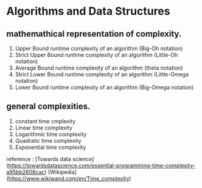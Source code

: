 # Algorithms and Data Structures

## mathemathical representation of complexity.
1. Upper Bound runtime complexity of an algorithm (Big-Oh notation)
2. Strict Upper Bound runtime complexity of an algorithm (Little-Oh notation)
3. Average Bound runtime complexity of an algorithm (theta notation)
4. Strict Lower Bound runtime complexity of an algorithm (Little-Omega notation)
5. Lower Bound runtime complexity of an algorithm (Big-Omega notation)

## general complexities.
1. constant time cmplexity
2. Linear time complexity
3. Logarithmic time complexity
4. Quadratic time complexity
5. Exponential time complexity



reference : 
[Towards data science] (https://towardsdatascience.com/essential-programming-time-complexity-a95bb2608cac)
[Wikipedia] (https://www.wikiwand.com/en/Time_complexity)
